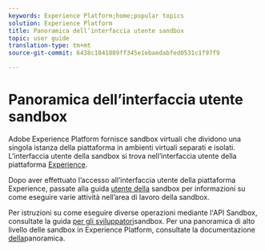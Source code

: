 ```yaml
---
keywords: Experience Platform;home;popular topics
solution: Experience Platform
title: Panoramica dell’interfaccia utente sandbox
topic: user guide
translation-type: tm+mt
source-git-commit: 6438c1841889ff345e1ebaedabfed0531c1f97f9

---
```



# Panoramica dell’interfaccia utente sandbox


Adobe Experience Platform fornisce sandbox virtuali che dividono una singola istanza della piattaforma in ambienti virtuali separati e isolati. L’interfaccia utente della sandbox si trova nell’interfaccia utente della piattaforma [Experience](https://platform.adobe.com).

Dopo aver effettuato l’accesso all’interfaccia utente della piattaforma Experience, passate alla guida [utente della](user-guide.md) sandbox per informazioni su come eseguire varie attività nell’area di lavoro della sandbox.

Per istruzioni su come eseguire diverse operazioni mediante l&#39;API Sandbox, consultate la guida [per gli sviluppatori](../api/getting-started.md)sandbox. Per una panoramica di alto livello delle sandbox in Experience Platform, consultate la documentazione [della](../home.md)panoramica.

